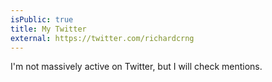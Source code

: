 ```yaml
---
isPublic: true
title: My Twitter
external: https://twitter.com/richardcrng
---
```


I'm not massively active on Twitter, but I will check mentions.